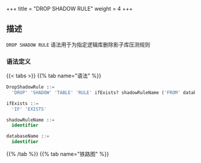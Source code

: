 +++
title = "DROP SHADOW RULE"
weight = 4
+++

## 描述

`DROP SHADOW RULE` 语法用于为指定逻辑库删除影子库压测规则

### 语法定义

{{< tabs >}}
{{% tab name="语法" %}}
```sql
DropShadowRule ::=
  'DROP' 'SHADOW' 'TABLE' 'RULE' ifExists? shadowRuleName ('FROM' databaseName)?

ifExists ::=
  'IF' 'EXISTS'

shadowRuleName ::=
  identifier

databaseName ::=
  identifier
```
{{% /tab %}}
{{% tab name="铁路图" %}}
<iframe frameborder="0" name="diagram" id="diagram" width="100%" height="100%"></iframe>
{{% /tab %}}
{{< /tabs >}}

### 补充说明

- 未指定 `databaseName` 时，默认是当前使用的 `DATABASE`。 如果也未使用 `DATABASE` 则会提示 `No database selected`；
- `ifExists` 子句用于避免 `Shadow rule not exists` 错误。

### 示例

- 为指定数据库删除影子库压测规则
 
```sql
DROP SHADOW RULE shadow_rule FROM shadow_db;
```

- 为当前数据库删除影子库压测规则

```sql
DROP SHADOW RULE shadow_rule;
```

- 使用 `ifExists` 子句删除影子库压测规则

```sql
DROP SHADOW RULE IF EXISTS shadow_rule;
```

### 保留字

`DROP`、`SHADOW`、`RULE`、`FROM`

### 相关链接

- [保留字](/cn/user-manual/shardingsphere-proxy/distsql/syntax/reserved-word/)